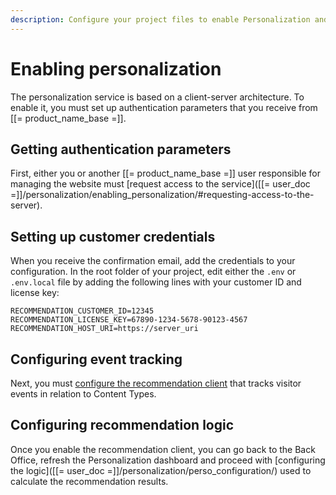 ```yaml
---
description: Configure your project files to enable Personalization and set up items you want to track.
---
```


# Enabling personalization

The personalization service is based on a client-server architecture.
To enable it, you must set up authentication parameters that you receive from [[= product_name_base =]].

## Getting authentication parameters

First, either you or another [[= product_name_base =]] user responsible for managing the website 
must [request access to the service]([[= user_doc =]]/personalization/enabling_personalization/#requesting-access-to-the-server).

## Setting up customer credentials

When you receive the confirmation email, add the credentials to your configuration.
In the root folder of your project, edit either the `.env` or `.env.local` file 
by adding the following lines with your customer ID and license key: 

```
RECOMMENDATION_CUSTOMER_ID=12345
RECOMMENDATION_LICENSE_KEY=67890-1234-5678-90123-4567
RECOMMENDATION_HOST_URI=https://server_uri
```

## Configuring event tracking

Next, you must [configure the recommendation client](recommendation_client.md#configuration) 
that tracks visitor events in relation to Content Types.

## Configuring recommendation logic

Once you enable the recommendation client, you can go back to the Back Office, 
refresh the Personalization dashboard and proceed with [configuring the logic]([[= user_doc =]]/personalization/perso_configuration/) used to calculate 
the recommendation results.

